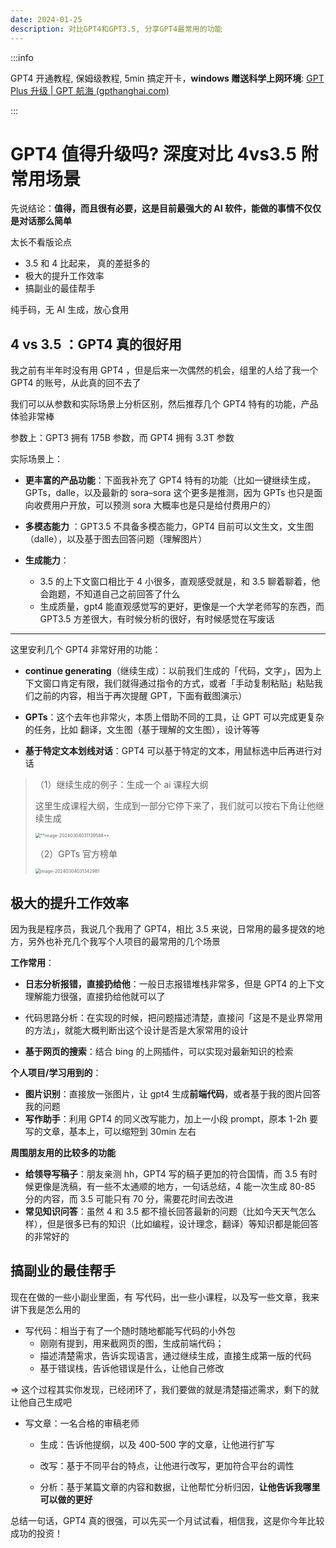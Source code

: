 ```yaml
---
date: 2024-01-25
description: 对比GPT4和GPT3.5, 分享GPT4最常用的功能
---
```


:::info

GPT4 开通教程, 保姆级教程, 5min 搞定开卡，**windows 赠送科学上网环境**: [GPT Plus 升级 | GPT 航海 (gpthanghai.com)](https://gpthanghai.com/posts/gpt/gpt-plus.html)

:::

# GPT4 值得升级吗? 深度对比 4vs3.5 附常用场景

先说结论：**值得，而且很有必要，这是目前最强大的 AI 软件，能做的事情不仅仅是对话那么简单**

太长不看版论点

- 3.5 和 4 比起来， 真的差挺多的
- 极大的提升工作效率
- 搞副业的最佳帮手

纯手码，无 AI 生成，放心食用

## 4 vs 3.5 ：GPT4 真的很好用

我之前有半年时没有用 GPT4 ，但是后来一次偶然的机会，组里的人给了我一个 GPT4 的账号，从此真的回不去了

我们可以从参数和实际场景上分析区别，然后推荐几个 GPT4 特有的功能，产品体验非常棒

参数上：GPT3 拥有 175B 参数，而 GPT4 拥有 3.3T 参数

实际场景上：

- **更丰富的产品功能**：下面我补充了 GPT4 特有的功能（比如一键继续生成，GPTs，dalle，以及最新的 sora–sora 这个更多是推测，因为 GPTs 也只是面向收费用户开放，可以预测 sora 大概率也是只是给付费用户的）
- **多模态能力** ：GPT3.5 不具备多模态能力，GPT4 目前可以文生文，文生图（dalle），以及基于图去回答问题（理解图片）

- **生成能力**：
  - 3.5 的上下文窗口相比于 4 小很多，直观感受就是，和 3.5 聊着聊着，他会跑题，不知道自己之前回答了什么
  - 生成质量，gpt4 能直观感觉写的更好，更像是一个大学老师写的东西，而 GPT3.5 方差很大，有时候分析的很好，有时候感觉在写废话

---

这里安利几个 GPT4 非常好用的功能：

- **continue generating**（继续生成）：以前我们生成的「代码，文字」，因为上下文窗口肯定有限，我们就得通过指令的方式，或者「手动复制粘贴」粘贴我们之前的内容，相当于再次提醒 GPT，下面有截图演示）

- **GPTs**：这个去年也非常火，本质上借助不同的工具，让 GPT 可以完成更复杂的任务，比如 翻译，文生图（基于理解的文生图），设计等等
- **基于特定文本划线对话**：GPT4 可以基于特定的文本，用鼠标选中后再进行对话

> （1）继续生成的例子：生成一个 ai 课程大纲
>
> 这里生成课程大纲，生成到一部分它停下来了，我们就可以按右下角让他继续生成
>
> <img src="https://code-write.oss-cn-beijing.aliyuncs.com/pic_bed/202403040311222.png" alt="**image-20240304031139588**" style="zoom:50%;" />
>
> （2）GPTs 官方榜单
>
> <img src="https://code-write.oss-cn-beijing.aliyuncs.com/pic_bed/202403040313041.png" alt="image-20240304031342981" style="zoom:50%;" />

## 极大的提升工作效率

因为我是程序员，我说几个我用了 GPT4，相比 3.5 来说，日常用的最多提效的地方，另外也补充几个我写个人项目的最常用的几个场景

**工作常用**：

- **日志分析报错，直接扔给他**：一般日志报错堆栈非常多，但是 GPT4 的上下文理解能力很强，直接扔给他就可以了

- 代码思路分析：在实现的时候，把问题描述清楚，直接问「这是不是业界常用的方法」，就能大概判断出这个设计是否是大家常用的设计

- **基于网页的搜索**：结合 bing 的上网插件，可以实现对最新知识的检索

**个人项目/学习用到的**：

- **图片识别**：直接放一张图片，让 gpt4 生成**前端代码**，或者基于我的图片回答我的问题
- **写作助手**：利用 GPT4 的同义改写能力，加上一小段 prompt，原本 1-2h 要写的文章，基本上，可以缩短到 30min 左右

**周围朋友用的比较多的功能**

- **给领导写稿子**：朋友亲测 hh，GPT4 写的稿子更加的符合国情，而 3.5 有时候更像是洗稿，有一些不太通顺的地方，一句话总结，4 能一次生成 80-85 分的内容，而 3.5 可能只有 70 分，需要花时间去改进
- **常见知识问答**：虽然 4 和 3.5 都不擅长回答最新的问题（比如今天天气怎么样），但是很多已有的知识（比如编程，设计理念，翻译）等知识都是能回答的非常好的

## 搞副业的最佳帮手

现在在做的一些小副业里面，有 写代码，出一些小课程，以及写一些文章，我来讲下我是怎么用的

- 写代码：相当于有了一个随时随地都能写代码的小外包
  - 刚刚有提到，用来截网页的图，生成前端代码；
  - 描述清楚需求，告诉实现语言，通过继续生成，直接生成第一版的代码
  - 基于错误栈，告诉他错误是什么，让他自己修改

=> 这个过程其实你发现，已经闭环了，我们要做的就是清楚描述需求，剩下的就让他自己生成吧

- 写文章：一名合格的审稿老师

  - 生成：告诉他提纲，以及 400-500 字的文章，让他进行扩写

  - 改写：基于不同平台的特点，让他进行改写，更加符合平台的调性
  - 分析：基于某篇文章的内容和数据，让他帮忙分析归因，**让他告诉我哪里可以做的更好**

总结一句话，GPT4 真的很强，可以先买一个月试试看，相信我，这是你今年比较成功的投资！
